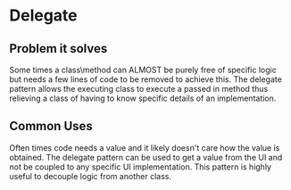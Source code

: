 # Delegate

## Problem it solves
Some times a class\method can ALMOST be purely free of specific logic but needs a few lines of code to be removed to achieve this. The delegate pattern allows the executing class to execute a passed in method thus relieving a class of having to know specific details of an implementation.

## Common Uses
Often times code needs a value and it likely doesn't care how the value is obtained. The delegate pattern can be used to get a value from the UI and not be coupled to any specific UI implementation. This pattern is highly useful to decouple logic from another class.
